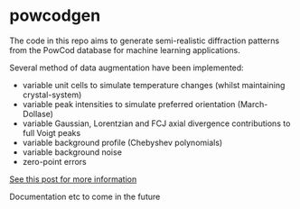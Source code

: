 # powcodgen
The code in this repo aims to generate semi-realistic diffraction patterns from the PowCod database for machine learning applications.

Several method of data augmentation have been implemented:
- variable unit cells to simulate temperature changes (whilst maintaining crystal-system)
- variable peak intensities to simulate preferred orientation (March-Dollase)
- variable Gaussian, Lorentzian and FCJ axial divergence contributions to full Voigt peaks
- variable background profile (Chebyshev polynomials)
- variable background noise
- zero-point errors

[See this post for more information](https://mspillman.github.io/blog/posts/2023-09-08-Generating-synthetic-PXRD-data.html#introduction)

Documentation etc to come in the future
